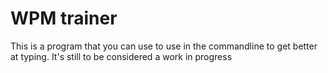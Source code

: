 # WPM trainer

This is a program that you can use to use in the commandline to get better at
typing. It's still to be considered a work in progress
